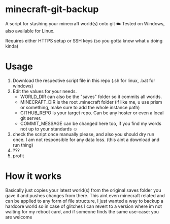 # minecraft-git-backup
A script for stashing your minecraft world(s) onto git ☁️
Tested on Windows, also available for Linux.

Requires either HTTPS setup or SSH keys (so you gotta know what u doing kinda)

# Usage
1. Download the respective script file in this repo (.sh for linux, .bat for windows)
2. Edit the values for your needs.
   - WORLD_DIR can also be the "saves" folder so it commits all worlds.
   - MINECRAFT_DIR is the root .minecraft folder (if like me, u use prism or something, make sure to add the whole instance path)
   - GITHUB_REPO is your target repo. Can be any hoster or even a local git server.
   - COMMIT_MESSAGE can be changed here too, if you find my words not up to your standards ☺️
3. check the script once manually please, and also you should dry run once. I am not responsible for any data loss. (this aint a download and run thing)
4. ???
5. profit

# How it works

Basically just copies your latest world(s) from the original saves folder you gave it and pushes changes from there. 
This aint even minecraft related and can be applied to any form of file structure, 
I just wanted a way to backup a hardcore world so in case of glitches I can revert to a version where im not waiting for my reboot card, and if someone finds the same use-case: you are welcome
